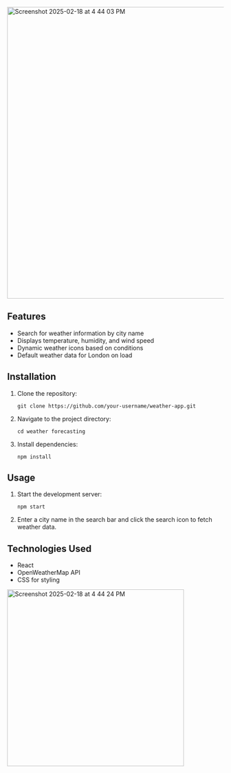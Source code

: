 <img width="678" alt="Screenshot 2025-02-18 at 4 44 03 PM" src="https://github.com/user-attachments/assets/2f384e3a-458b-4311-9889-9db6de341dbe" /><h2>Features</h2>
<ul>
    <li>Search for weather information by city name</li>
    <li>Displays temperature, humidity, and wind speed</li>
    <li>Dynamic weather icons based on conditions</li>
    <li>Default weather data for London on load</li>
</ul>

<h2>Installation</h2>
<ol>
    <li>Clone the repository:
        <pre><code>git clone https://github.com/your-username/weather-app.git</code></pre>
    </li>
    <li>Navigate to the project directory:
        <pre><code>cd weather forecasting</code></pre>
    </li>
    <li>Install dependencies:
        <pre><code>npm install</code></pre>
    </li>
</ol>

<h2>Usage</h2>
<ol>
    <li>Start the development server:
        <pre><code>npm start</code></pre>
    </li>
    <li>Enter a city name in the search bar and click the search icon to fetch weather data.</li>
</ol>



<h2>Technologies Used</h2>
<ul>
    <li>React</li>
    <li>OpenWeatherMap API</li>
    <li>CSS for styling</li>
</ul>

<img width="411" alt="Screenshot 2025-02-18 at 4 44 24 PM" src="https://github.com/user-attachments/assets/9b078d2a-30c5-411c-9a1b-9660fdc05d0c" />


